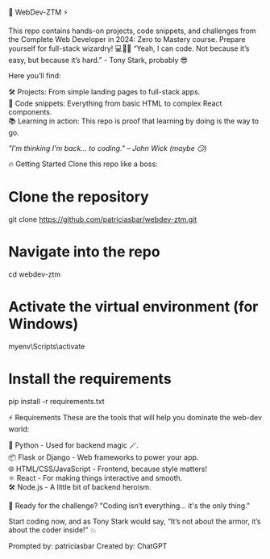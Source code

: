 🚀 WebDev-ZTM ⚡️

This repo contains hands-on projects, code snippets, and challenges from the Complete Web Developer in 2024: Zero to Mastery course. Prepare yourself for full-stack wizardry! 💻🧙‍♂️
“Yeah, I can code. Not because it’s easy, but because it’s hard.” - Tony Stark, probably 😎

Here you’ll find:

🛠️ Projects: From simple landing pages to full-stack apps. <br>
🔧 Code snippets: Everything from basic HTML to complex React components. <br>
📚 Learning in action: This repo is proof that learning by doing is the way to go. <br>


_"I’m thinking I’m back... to coding." – John Wick (maybe 😏) <br>_

🔥 Getting Started
Clone this repo like a boss:

# Clone the repository
git clone https://github.com/patriciasbar/webdev-ztm.git

# Navigate into the repo
cd webdev-ztm

# Activate the virtual environment (for Windows)
myenv\Scripts\activate

# Install the requirements
pip install -r requirements.txt

⚡ Requirements
These are the tools that will help you dominate the web-dev world:

🐍 Python - Used for backend magic 🪄.  <br>
📦 Flask or Django - Web frameworks to power your app. <br>
🌐 HTML/CSS/JavaScript - Frontend, because style matters! <br>
⚛️ React - For making things interactive and smooth. <br>
🛠️ Node.js - A little bit of backend heroism. <br>


🦾 Ready for the challenge?
"Coding isn’t everything... it's the only thing."

Start coding now, and as Tony Stark would say, “It’s not about the armor, it’s about the coder inside!” 💥

Prompted by: patriciasbar
Created by: ChatGPT
